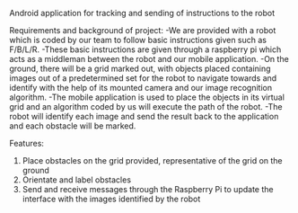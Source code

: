 Android application for tracking and sending of instructions to the robot

Requirements and background of project:
-We are provided with a robot which is coded by our team to follow basic instructions given such as F/B/L/R. 
-These basic instructions are given through a raspberry pi which acts as a middleman between the robot and our mobile application. 
-On the ground, there will be a grid marked out, with objects placed containing images out of a predetermined set for the robot to navigate towards and identify with the help of its mounted camera and our image recognition algorithm.
-The mobile application is used to place the objects in its virtual grid and an algorithm coded by us will execute the path of the robot.
-The robot will identify each image and send the result back to the application and each obstacle will be marked.

Features:
1. Place obstacles on the grid provided, representative of the grid on the ground
2. Orientate and label obstacles
3. Send and receive messages through the Raspberry Pi to update the interface with the images identified by the robot
